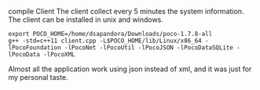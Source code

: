 compile Client
The client collect every 5 minutes the system information.
The client can be installed in unix and windows.

```
export POCO_HOME=/home/dsapandora/Downloads/poco-1.7.8-all
g++ -std=c++11 client.cpp -L$POCO_HOME/lib/Linux/x86_64 -lPocoFoundation -lPocoNet -lPocoUtil -lPocoJSON -lPocoDataSQLite -lPocoData -lPocoXML

```

Almost all the application work using json instead of xml, and it was just for my personal taste.

